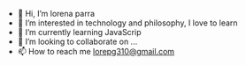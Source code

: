 - 👋 Hi, I’m lorena parra
- 👀 I’m interested in technology and philosophy, I love to learn
- 🌱 I’m currently learning JavaScrip
- 💞️ I’m looking to collaborate on ...
- 📫 How to reach me lorepg310@gmail.com

<!---
mparra43/mparra43 is a ✨ special ✨ repository because its `README.md` (this file) appears on your GitHub profile.
You can click the Preview link to take a look at your changes.
--->
